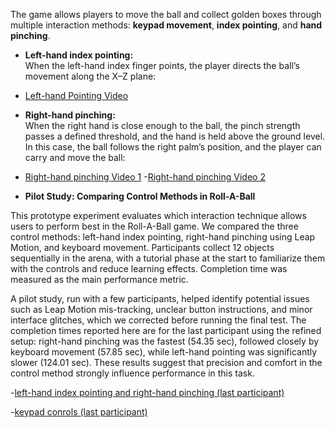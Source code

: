 The game allows players to move the ball and collect golden boxes through multiple interaction methods: **keypad movement**, **index pointing**, and **hand pinching**.

- **Left-hand index pointing:**  
  When the left-hand index finger points, the player directs the ball’s movement along the X–Z plane:  
  <!-- <video src="roll_a_ball/Demos/pointingDEMO.mp4" controls width="600"></video> -->
- [Left-hand Pointing Video](https://youtu.be/KidUI7-qFHo)

- **Right-hand pinching:**  
  When the right hand is close enough to the ball, the pinch strength passes a defined threshold, and the hand is held above the ground level. In this case, the ball follows the right palm’s position, and the player can carry and move the ball:  
  <!-- <video src="roll_a_ball/Demos/pinchDEMO1.mp4" controls width="600"></video>  
  <video src="roll_a_ball/Demos/pinchDEMO2.mp4" controls width="600"></video> -->
- [Right-hand pinching Video 1](https://youtu.be/bZpjPFVoMwM)
  -[Right-hand pinching Video 2](https://youtu.be/giyATIqzCqA)

- **Pilot Study: Comparing Control Methods in Roll-A-Ball**

This prototype experiment evaluates which interaction technique allows users to perform best in the Roll-A-Ball game. We compared the three control methods: left-hand index pointing, right-hand pinching using Leap Motion, and keyboard movement. Participants collect 12 objects sequentially in the arena, with a tutorial phase at the start to familiarize them with the controls and reduce learning effects. Completion time was measured as the main performance metric.

A pilot study, run with a few participants, helped identify potential issues such as Leap Motion mis-tracking, unclear button instructions, and minor interface glitches, which we corrected before running the final test. The completion times reported here are for the last participant using the refined setup: right-hand pinching was the fastest (54.35 sec), followed closely by keyboard movement (57.85 sec), while left-hand pointing was significantly slower (124.01 sec). These results suggest that precision and comfort in the control method strongly influence performance in this task.

-[left-hand index pointing and right-hand pinching (last participant)](https://youtu.be/ntV3nvynPCg)

-[keypad conrols (last participant)](https://youtu.be/VPa7r3AZ1hs)
   

